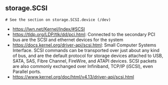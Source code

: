## storage.SCSI

```
# See the section on storage.SCSI.device (/dev)
```

- https://lwn.net/Kernel/Index/#SCSI
- https://tldp.org/LDP/tlk/dd/pci.html: Connected to the secondary PCI bus are the SCSI and ethernet devices for the system
- https://docs.kernel.org/driver-api/scsi.html: Small Computer Systems Interface. SCSI commands can be transported over just about any kind of bus, and are the default protocol for storage devices attached to USB, SATA, SAS, Fibre Channel, FireWire, and ATAPI devices. SCSI packets are also commonly exchanged over Infiniband, TCP/IP (iSCSI), even Parallel ports.
- https://www.kernel.org/doc/html/v4.13/driver-api/scsi.html
